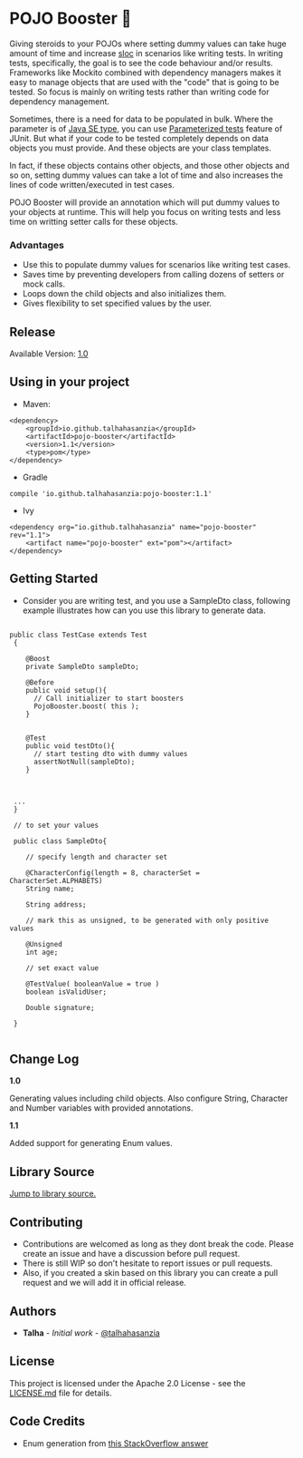 # POJO Booster :rocket:
Giving steroids to your POJOs where setting dummy values can take huge amount of time and increase [sloc](https://en.wikipedia.org/wiki/Source_lines_of_code) in scenarios like writing tests. In writing tests, specifically, the goal is to see the code behaviour and/or results. Frameworks like Mockito combined with dependency managers makes it easy to manage objects that are used with the "code" that is going to be tested. So focus is mainly on writing tests rather than writing code for dependency management.

Sometimes, there is a need for data to be populated in bulk. Where the parameter is of [Java SE type](https://docs.oracle.com/javase/tutorial/java/nutsandbolts/variables.html), you can use [Parameterized tests](https://github.com/junit-team/junit4/wiki/parameterized-tests) feature of JUnit. But what if your code to be tested completely depends on data objects you must provide. And these objects are your class templates. 

In fact, if these objects contains other objects, and those other objects and so on, setting dummy values can take a lot of time and also increases the lines of code written/executed in test cases. 

POJO Booster will provide an annotation which will put dummy values to your objects at runtime. This will help you focus on writing tests and less time on writting setter calls for these objects.



### Advantages
- Use this to populate dummy values for scenarios like writing test cases.
- Saves time by preventing developers from calling dozens of setters or mock calls.
- Loops down the child objects and also initializes them.
- Gives flexibility to set specified values by the user.


## Release
Available Version:  [1.0](https://github.com/talhahasanzia/pojo-booster/releases/tag/v1.0)

## Using in your project

- Maven:

```
<dependency>
	<groupId>io.github.talhahasanzia</groupId>
	<artifactId>pojo-booster</artifactId>
	<version>1.1</version>
	<type>pom</type>
</dependency>
```
- Gradle

```
compile 'io.github.talhahasanzia:pojo-booster:1.1'
```
- Ivy
```
<dependency org="io.github.talhahasanzia" name="pojo-booster" rev="1.1">
	<artifact name="pojo-booster" ext="pom"></artifact>
</dependency>
```

## Getting Started
- Consider you are writing test, and you use a SampleDto class, following example illustrates how can you use this library to generate data.


```

public class TestCase extends Test
 {
 
    @Boost
    private SampleDto sampleDto;
    
    @Before
    public void setup(){
      // Call initializer to start boosters      
      PojoBooster.boost( this );
    }
    
    
    @Test
    public void testDto(){
      // start testing dto with dummy values
      assertNotNull(sampleDto);
    }
    
    
 
 ...
 }
 
 // to set your values
 
 public class SampleDto{
 
    // specify length and character set
    
    @CharacterConfig(length = 8, characterSet = CharacterSet.ALPHABETS)
    String name;
    
    String address;
    
    // mark this as unsigned, to be generated with only positive values
    
    @Unsigned
    int age;
    
    // set exact value
    
    @TestValue( booleanValue = true )
    boolean isValidUser;
    
    Double signature;
 
 }
  
 ```

## Change Log

**1.0**

Generating values including child objects. Also configure String, Character and Number variables with provided annotations.

**1.1**

Added support for generating Enum values.


## Library Source
[Jump to library source.](https://github.com/talhahasanzia/pojo-booster/tree/master/src/io/github/talhahasanzia)


## Contributing

- Contributions are welcomed as long as they dont break the code. Please create an issue and have a discussion before pull request.
- There is still WIP so don't hesitate to report issues or pull requests.
- Also, if you created a skin based on this library you can create a pull request and we will add it in official release.



## Authors

* **Talha** - *Initial work* - [@talhahasanzia](https://github.com/talhahasanzia)

## License

This project is licensed under the Apache 2.0 License - see the [LICENSE.md](https://github.com/talhahasanzia/pojo-booster/blob/master/LICENSE) file for details.


## Code Credits

- Enum generation from [this StackOverflow answer](https://stackoverflow.com/a/3735968/4856761)
